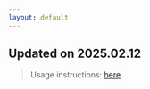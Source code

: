 ```yaml
---
layout: default
---
```


## Updated on 2025.02.12
> Usage instructions: [here](./docs/README.md#usage)
